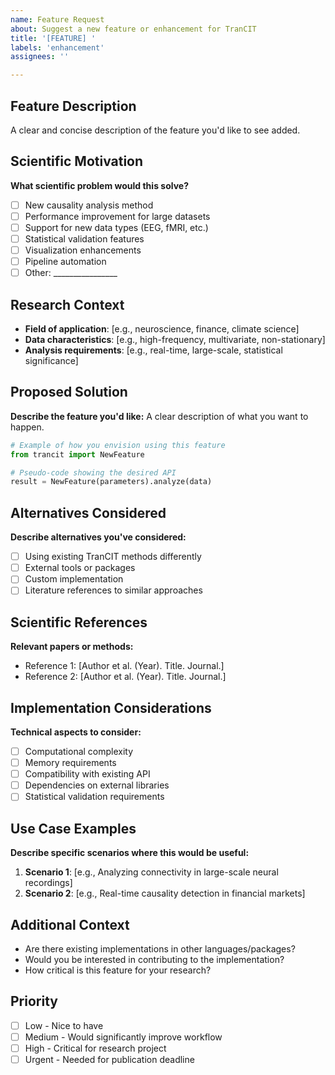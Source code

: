 ```yaml
---
name: Feature Request
about: Suggest a new feature or enhancement for TranCIT
title: '[FEATURE] '
labels: 'enhancement'
assignees: ''

---
```


## Feature Description

A clear and concise description of the feature you'd like to see added.

## Scientific Motivation

**What scientific problem would this solve?**

- [ ] New causality analysis method
- [ ] Performance improvement for large datasets
- [ ] Support for new data types (EEG, fMRI, etc.)
- [ ] Statistical validation features
- [ ] Visualization enhancements
- [ ] Pipeline automation
- [ ] Other: ________________

## Research Context

- **Field of application**: [e.g., neuroscience, finance, climate science]
- **Data characteristics**: [e.g., high-frequency, multivariate, non-stationary]
- **Analysis requirements**: [e.g., real-time, large-scale, statistical significance]

## Proposed Solution

**Describe the feature you'd like:**
A clear description of what you want to happen.

```python
# Example of how you envision using this feature
from trancit import NewFeature

# Pseudo-code showing the desired API
result = NewFeature(parameters).analyze(data)
```

## Alternatives Considered

**Describe alternatives you've considered:**
- [ ] Using existing TranCIT methods differently
- [ ] External tools or packages
- [ ] Custom implementation
- [ ] Literature references to similar approaches

## Scientific References

**Relevant papers or methods:**
- Reference 1: [Author et al. (Year). Title. Journal.]
- Reference 2: [Author et al. (Year). Title. Journal.]

## Implementation Considerations

**Technical aspects to consider:**

- [ ] Computational complexity
- [ ] Memory requirements
- [ ] Compatibility with existing API
- [ ] Dependencies on external libraries
- [ ] Statistical validation requirements

## Use Case Examples

**Describe specific scenarios where this would be useful:**

1. **Scenario 1**: [e.g., Analyzing connectivity in large-scale neural recordings]
2. **Scenario 2**: [e.g., Real-time causality detection in financial markets]

## Additional Context

- Are there existing implementations in other languages/packages?
- Would you be interested in contributing to the implementation?
- How critical is this feature for your research?

## Priority

- [ ] Low - Nice to have
- [ ] Medium - Would significantly improve workflow
- [ ] High - Critical for research project
- [ ] Urgent - Needed for publication deadline
